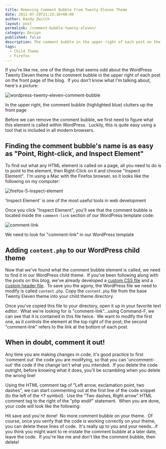 ```yaml
---
title: Removing Comment Bubble From Twenty Eleven Theme
date: 2011-07-29T21:23:16+00:00
author: Randy Zwitch
layout: post
permalink: /comment-bubble-twenty-eleven/
category: Design
published: false
description: The comment bubble in the upper right of each post on the front page of the WordPress Twenty Eleven theme clutters up the front page.
tags:
  - Child Theme
  - Firefox
---
```

If you're like me, one of the things that seems odd about the WordPress Twenty Eleven theme is the comment bubble in the upper right of each post on the front page of the blog.  If you don't know what I'm talking about, here's a picture:

![wordpress-twenty-eleven-comment-bubble](/wp-content/uploads/2011/07/wordpress-twenty-eleven-comment-bubble.png)

<p class="wp-caption-text">
In the upper right, the comment bubble (highlighted blue) clutters up the front page
</p>

Before we can remove the comment bubble, we first need to figure what this element is called within WordPress.  Luckily, this is quite easy using a tool that is included in all modern browsers.

## Finding the comment bubble's name is as easy as "Point, Right-click, and Inspect Element"

To find out what any HTML element is called on a page, all you need to do is to point to the element, then Right-Click on it and choose "Inspect Element".  I'm using a Mac with the Firefox browser, so it looks like the following on my computer:

![firefox-5-inspect-element](/wp-content/uploads/2011/07/firefox-5-inspect-element.png)

<p class="wp-caption-text">
'Inspect Element' is one of the most useful tools in web development
</p>

Once you click "Inspect Element", you'll see that the comment bubble is located inside the `comment-link` section of our WordPress template code:

![comment-link](/wp-content/uploads/2011/07/comment-link.png)

<p class="wp-caption-text">
We need to look for "comment-link" in our WordPress template
</p>

## Adding `content.php` to our WordPress child theme

Now that we've found what the comment bubble element is called, we need to find it in our WordPress child theme.  If you've been following along with the posts on this blog, we've already developed a [custom CSS file](http://randyzwitch.com/2011/07/twenty-eleven-child-theme-creating-css-file/ "Twenty Eleven Child Theme: Creating CSS file") and a [custom header file](http://randyzwitch.com/2011/07/custom-header-twenty-eleven-child-theme/ "Twenty Eleven Child Theme:  Custom Header").  To save you the agony, the WordPress file we need to modify is called `content.php`. Copy the `content.php` file from the base Twenty Eleven theme into your child theme directory.

Once you've copied this file to your directory, open it up in your favorite text editor.  What we're looking for is "comment-link"...using Command-F, we can see that it is contained in this file twice.  We want to modify the first one, as it controls the element at the top right of the post; the second "comment-link" refers to the link at the bottom of each post.

## When in doubt, comment it out!

Any time you are making changes in code, it's good practice to first 'comment out' the code you are modifying, so that you can 'uncomment-out' the code if the change isn't what you intended.  If you delete the code outright, before knowing what it does, you'll be scrambling when you delete the wrong line!

Using the HTML comment tag of "Left arrow, exclamation point, two dashes", we can start commenting out at the first line of the code snippet (to the left of the <? <!--? symbol), and close the comment tag at the last line (to the right of the ?--> symbol).  Use the "Two dashes, Right arrow" HTML comment tag to the right of the "php endif" statement.  When you are done, your code will look like the following:



Hit save and you're done!  No more comment bubble on your theme.  Of course, once you verify that the code is working correctly on your theme, you can delete these lines of code.  It's really up to you and your needs...if you think you might want to re-instate the comment bubble at a later date, leave the code.  If you're like me and don't like the comment bubble, then delete!
